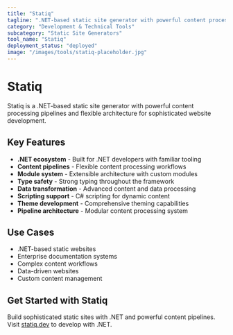 ```yaml
---
title: "Statiq"
tagline: ".NET-based static site generator with powerful content processing"
category: "Development & Technical Tools"
subcategory: "Static Site Generators"
tool_name: "Statiq"
deployment_status: "deployed"
image: "/images/tools/statiq-placeholder.jpg"
---
```


# Statiq

Statiq is a .NET-based static site generator with powerful content processing pipelines and flexible architecture for sophisticated website development.

## Key Features

- **.NET ecosystem** - Built for .NET developers with familiar tooling
- **Content pipelines** - Flexible content processing workflows
- **Module system** - Extensible architecture with custom modules
- **Type safety** - Strong typing throughout the framework
- **Data transformation** - Advanced content and data processing
- **Scripting support** - C# scripting for dynamic content
- **Theme development** - Comprehensive theming capabilities
- **Pipeline architecture** - Modular content processing system

## Use Cases

- .NET-based static websites
- Enterprise documentation systems
- Complex content workflows
- Data-driven websites
- Custom content management

## Get Started with Statiq

Build sophisticated static sites with .NET and powerful content pipelines. Visit [statiq.dev](https://statiq.dev) to develop with .NET.